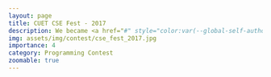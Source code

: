 ```yaml
---
layout: page
title: CUET CSE Fest - 2017
description: We became <a href="#" style="color:var(--global-self-author-color); pointer-events:none">champion</a> in CUET CSE Fest - 2017 by solving 8 problems out of 12.
img: assets/img/contest/cse_fest_2017.jpg
importance: 4
category: Programming Contest
zoomable: true
---
```

